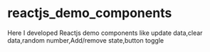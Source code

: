 # reactjs_demo_components

Here I developed Reactjs demo components like update data,clear data,random number,Add/remove state,button toggle
